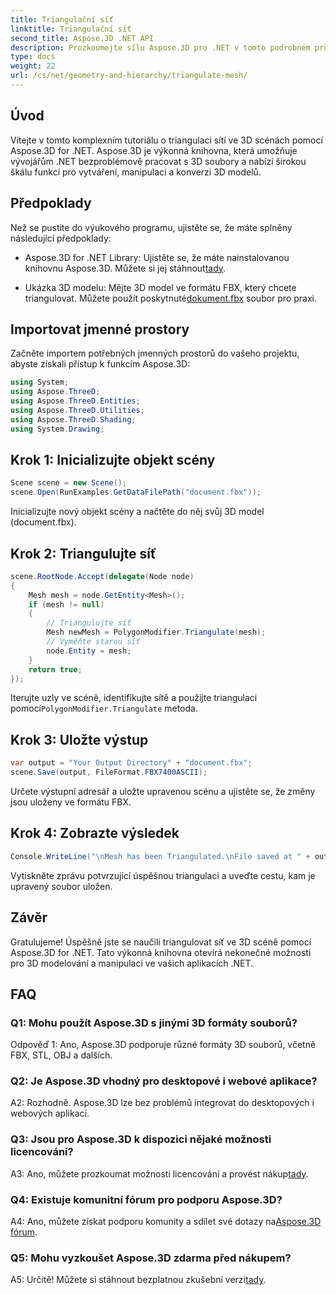 ```yaml
---
title: Triangulační síť
linktitle: Triangulační síť
second_title: Aspose.3D .NET API
description: Prozkoumejte sílu Aspose.3D pro .NET v tomto podrobném průvodci. Naučte se, jak snadno triangulovat 3D sítě pro lepší modelování.
type: docs
weight: 22
url: /cs/net/geometry-and-hierarchy/triangulate-mesh/
---
```

## Úvod

Vítejte v tomto komplexním tutoriálu o triangulaci sítí ve 3D scénách pomocí Aspose.3D for .NET. Aspose.3D je výkonná knihovna, která umožňuje vývojářům .NET bezproblémově pracovat s 3D soubory a nabízí širokou škálu funkcí pro vytváření, manipulaci a konverzi 3D modelů.

## Předpoklady

Než se pustíte do výukového programu, ujistěte se, že máte splněny následující předpoklady:

- Aspose.3D for .NET Library: Ujistěte se, že máte nainstalovanou knihovnu Aspose.3D. Můžete si jej stáhnout[tady](https://releases.aspose.com/3d/net/).

-  Ukázka 3D modelu: Mějte 3D model ve formátu FBX, který chcete triangulovat. Můžete použít poskytnuté[dokument.fbx](https://reference.aspose.com/3d/net/) soubor pro praxi.

## Importovat jmenné prostory

Začněte importem potřebných jmenných prostorů do vašeho projektu, abyste získali přístup k funkcím Aspose.3D:

```csharp
using System;
using Aspose.ThreeD;
using Aspose.ThreeD.Entities;
using Aspose.ThreeD.Utilities;
using Aspose.ThreeD.Shading;
using System.Drawing;
```

## Krok 1: Inicializujte objekt scény

```csharp
Scene scene = new Scene();
scene.Open(RunExamples.GetDataFilePath("document.fbx"));
```

Inicializujte nový objekt scény a načtěte do něj svůj 3D model (document.fbx).

## Krok 2: Triangulujte síť

```csharp
scene.RootNode.Accept(delegate(Node node)
{
    Mesh mesh = node.GetEntity<Mesh>();
    if (mesh != null)
    {
        // Triangulujte síť
        Mesh newMesh = PolygonModifier.Triangulate(mesh);
        // Vyměňte starou síť
        node.Entity = mesh;
    }
    return true;
});
```

 Iterujte uzly ve scéně, identifikujte sítě a použijte triangulaci pomocí`PolygonModifier.Triangulate` metoda.

## Krok 3: Uložte výstup

```csharp
var output = "Your Output Directory" + "document.fbx";
scene.Save(output, FileFormat.FBX7400ASCII);
```

Určete výstupní adresář a uložte upravenou scénu a ujistěte se, že změny jsou uloženy ve formátu FBX.

## Krok 4: Zobrazte výsledek

```csharp
Console.WriteLine("\nMesh has been Triangulated.\nFile saved at " + output);
```

Vytiskněte zprávu potvrzující úspěšnou triangulaci a uveďte cestu, kam je upravený soubor uložen.

## Závěr

Gratulujeme! Úspěšně jste se naučili triangulovat síť ve 3D scéně pomocí Aspose.3D for .NET. Tato výkonná knihovna otevírá nekonečné možnosti pro 3D modelování a manipulaci ve vašich aplikacích .NET.

## FAQ

### Q1: Mohu použít Aspose.3D s jinými 3D formáty souborů?

Odpověď 1: Ano, Aspose.3D podporuje různé formáty 3D souborů, včetně FBX, STL, OBJ a dalších.

### Q2: Je Aspose.3D vhodný pro desktopové i webové aplikace?

A2: Rozhodně. Aspose.3D lze bez problémů integrovat do desktopových i webových aplikací.

### Q3: Jsou pro Aspose.3D k dispozici nějaké možnosti licencování?

 A3: Ano, můžete prozkoumat možnosti licencování a provést nákup[tady](https://purchase.aspose.com/buy).

### Q4: Existuje komunitní fórum pro podporu Aspose.3D?

 A4: Ano, můžete získat podporu komunity a sdílet své dotazy na[Aspose.3D fórum](https://forum.aspose.com/c/3d/18).

### Q5: Mohu vyzkoušet Aspose.3D zdarma před nákupem?

 A5: Určitě! Můžete si stáhnout bezplatnou zkušební verzi[tady](https://releases.aspose.com/).

